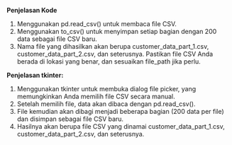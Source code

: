 **Penjelasan Kode**
1. Menggunakan pd.read_csv() untuk membaca file CSV.
2. Menggunakan to_csv() untuk menyimpan setiap bagian dengan 200 data sebagai file CSV baru.
3. Nama file yang dihasilkan akan berupa customer_data_part_1.csv, customer_data_part_2.csv, dan seterusnya.
Pastikan file CSV Anda berada di lokasi yang benar, dan sesuaikan file_path jika perlu.

**Penjelasan tkinter:**
1. Menggunakan tkinter untuk membuka dialog file picker, yang memungkinkan Anda memilih file CSV secara manual.
2. Setelah memilih file, data akan dibaca dengan pd.read_csv().
3. File kemudian akan dibagi menjadi beberapa bagian (200 data per file) dan disimpan sebagai file CSV baru.
4. Hasilnya akan berupa file CSV yang dinamai customer_data_part_1.csv, customer_data_part_2.csv, dan seterusnya.

